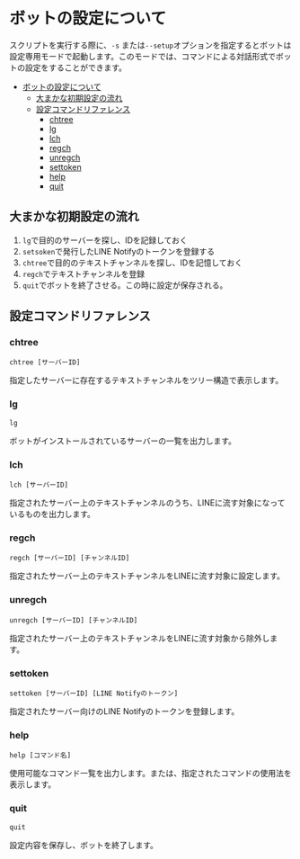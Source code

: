# ボットの設定について

スクリプトを実行する際に、`-s` または`--setup`オプションを指定するとボットは設定専用モードで起動します。このモードでは、コマンドによる対話形式でボットの設定をすることができます。

- [ボットの設定について](#ボットの設定について)
  - [大まかな初期設定の流れ](#大まかな初期設定の流れ)
  - [設定コマンドリファレンス](#設定コマンドリファレンス)
    - [chtree](#chtree)
    - [lg](#lg)
    - [lch](#lch)
    - [regch](#regch)
    - [unregch](#unregch)
    - [settoken](#settoken)
    - [help](#help)
    - [quit](#quit)

## 大まかな初期設定の流れ
1. `lg`で目的のサーバーを探し、IDを記録しておく
2. `setsoken`で発行したLINE Notifyのトークンを登録する
3. `chtree`で目的のテキストチャンネルを探し、IDを記憶しておく
4. `regch`でテキストチャンネルを登録
5. `quit`でボットを終了させる。この時に設定が保存される。

## 設定コマンドリファレンス
### chtree
```
chtree [サーバーID]
```
指定したサーバーに存在するテキストチャンネルをツリー構造で表示します。

### lg
```
lg
```
ボットがインストールされているサーバーの一覧を出力します。

### lch
```
lch [サーバーID]
```
指定されたサーバー上のテキストチャンネルのうち、LINEに流す対象になっているものを出力します。

### regch
```
regch [サーバーID] [チャンネルID]
```
指定されたサーバー上のテキストチャンネルをLINEに流す対象に設定します。

### unregch
```
unregch [サーバーID] [チャンネルID]
```
指定されたサーバー上のテキストチャンネルをLINEに流す対象から除外します。

### settoken
```
settoken [サーバーID] [LINE Notifyのトークン]
```
指定されたサーバー向けのLINE Notifyのトークンを登録します。

### help
```
help [コマンド名]
```
使用可能なコマンド一覧を出力します。または、指定されたコマンドの使用法を表示します。

### quit
```
quit
```
設定内容を保存し、ボットを終了します。
